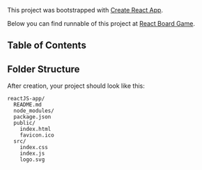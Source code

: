 This project was bootstrapped with [Create React App](https://github.com/facebookincubator/create-react-app).

Below you can find runnable of this project at [React Board Game](https://codepen.io/cy19890513/pen/rzNMmg).


## Table of Contents


## Folder Structure

After creation, your project should look like this:

```
reactJS-app/
  README.md
  node_modules/
  package.json
  public/
    index.html
    favicon.ico
  src/
    index.css
    index.js
    logo.svg
```
